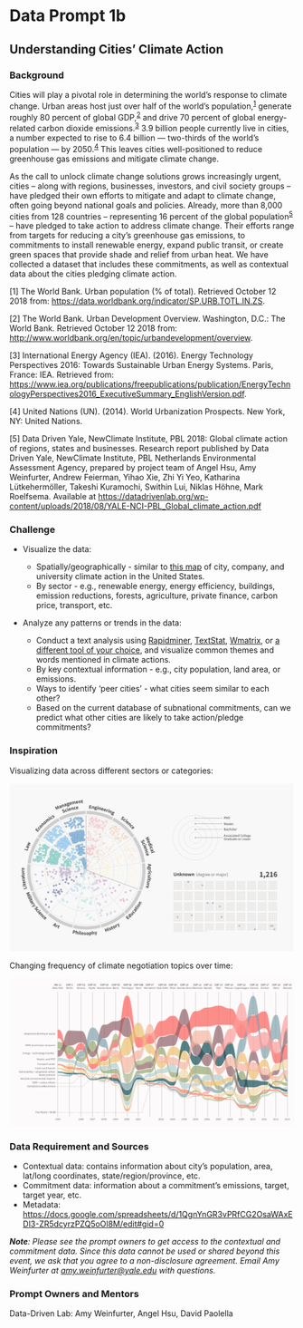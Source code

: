 # Data Prompt 1b

## Understanding Cities’ Climate Action
### Background
Cities will play a pivotal role in determining the world’s response to climate change. Urban areas host just over half of the world’s population,<sup>[1](#fn1)</sup> generate roughly 80 percent of global GDP,<sup>[2](#fn2)</sup> and drive 70 percent of global energy-related carbon dioxide emissions.<sup>[3](#fn3)</sup> 3.9 billion people currently live in cities, a number expected to rise to 6.4 billion — two-thirds of the world’s population — by 2050.<sup>[4](#fn4)</sup> This leaves cities well-positioned to reduce greenhouse gas emissions and mitigate climate change. 

As the call to unlock climate change solutions grows increasingly urgent, cities – along with regions, businesses, investors, and civil society groups – have pledged their own efforts to mitigate and adapt to climate change, often going beyond national goals and policies. Already, more than 8,000 cities from 128 countries – representing 16 percent of the global population<sup>[5](#fn5)</sup> – have pledged to take action to address climate change. Their efforts range from targets for reducing a city’s greenhouse gas emissions, to commitments to install renewable energy, expand public transit, or create green spaces that provide shade and relief from urban heat. We have collected a dataset that includes these commitments, as well as contextual data about the cities pledging climate action. 

<a name="fn1">[1]</a> The World Bank. Urban population (% of total). Retrieved October 12 2018 from: https://data.worldbank.org/indicator/SP.URB.TOTL.IN.ZS.

<a name="fn2">[2]</a> The World Bank. Urban Development Overview. Washington, D.C.: The World Bank. Retrieved October 12 2018 from: http://www.worldbank.org/en/topic/urbandevelopment/overview.

<a name="fn3">[3]</a> International Energy Agency (IEA). (2016). Energy Technology Perspectives 2016: Towards Sustainable Urban Energy Systems. Paris, France: IEA. Retrieved from: https://www.iea.org/publications/freepublications/publication/EnergyTechnologyPerspectives2016_ExecutiveSummary_EnglishVersion.pdf.

<a name="fn4">[4]</a> United Nations (UN). (2014). World Urbanization Prospects. New York, NY: United Nations.

<a name="fn5">[5]</a> Data Driven Yale, NewClimate Institute, PBL 2018: Global climate action of regions, states and businesses. Research report published by Data Driven Yale, NewClimate Institute, PBL Netherlands Environmental Assessment Agency, prepared by project team of Angel Hsu, Amy Weinfurter, Andrew Feierman, Yihao Xie, Zhi Yi Yeo, Katharina Lütkehermöller, Takeshi Kuramochi, Swithin Lui, Niklas Höhne, Mark Roelfsema. Available at https://datadrivenlab.org/wp-content/uploads/2018/08/YALE-NCI-PBL_Global_climate_action.pdf


### Challenge

- Visualize the data:
    - Spatially/geographically - similar to [this map](https://datadrivenlab.org/climate/mapping-american-climate-action-whos-taking-charge-of-the-paris-agreement/) of city, company, and university climate action in the United States.
    - By sector - e.g., renewable energy, energy efficiency, buildings, emission reductions, forests, agriculture, private finance, carbon price, transport, etc. 

- Analyze any patterns or trends in the data: 
    - Conduct a text analysis using [Rapidminer](https://rapidminer.com/), [TextStat](http://neon.niederlandistik.fu-berlin.de/en/textstat/), [Wmatrix](http://ucrel.lancs.ac.uk/wmatrix/), or [a different tool of your choice](https://guides.library.duke.edu/c.php?g=289707&p=1930856), and visualize common themes and words mentioned in climate actions.
    - By key contextual information - e.g., city population, land area, or emissions. 
    - Ways to identify ‘peer cities’ - what cities seem similar to each other?
    - Based on the current database of subnational commitments, can we predict what other cities are likely to take action/pledge commitments? 

### Inspiration

Visualizing data across different sectors or categories:

![](img1.png)

Changing frequency of climate negotiation topics over time:

![](img2.png)

### Data Requirement and Sources

- Contextual data: contains information about city’s population, area, lat/long coordinates, state/region/province, etc.
- Commitment data: information about a commitment’s emissions, target, target year, etc. 
- Metadata: https://docs.google.com/spreadsheets/d/1QgnYnGR3vPRfCG2OsaWAxEDl3-ZR5dcyrzPZQ5oOl8M/edit#gid=0 

***Note**: Please see the prompt owners to get access to the contextual and commitment data. Since this data cannot be used or shared beyond this event, we ask that you agree to a non-disclosure agreement. Email Amy Weinfurter at amy.weinfurter@yale.edu with questions.* 

### Prompt Owners and Mentors 
Data-Driven Lab: Amy Weinfurter, Angel Hsu, David Paolella